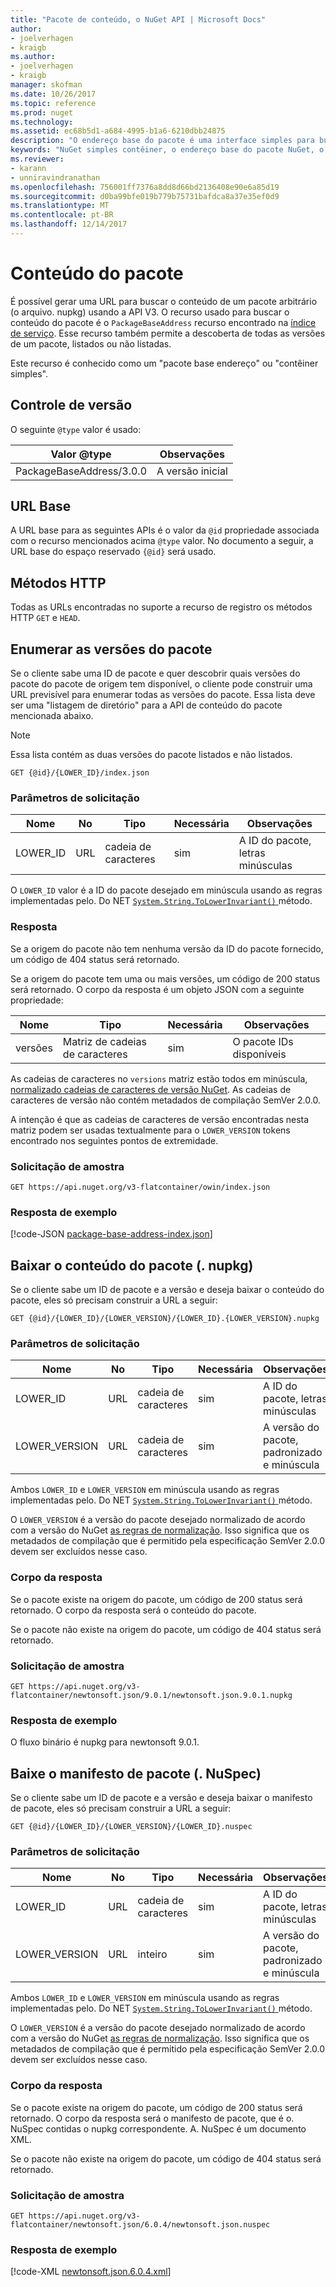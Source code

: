 ```yaml
---
title: "Pacote de conteúdo, o NuGet API | Microsoft Docs"
author:
- joelverhagen
- kraigb
ms.author:
- joelverhagen
- kraigb
manager: skofman
ms.date: 10/26/2017
ms.topic: reference
ms.prod: nuget
ms.technology: 
ms.assetid: ec68b5d1-a684-4995-b1a6-6210dbb24875
description: "O endereço base do pacote é uma interface simples para buscar o pacote propriamente dito."
keywords: "NuGet simples contêiner, o endereço base do pacote NuGet, o NuGet nupkg API, versões de pacote do NuGet API, API do NuGet não consta da lista de pacotes, o NuGet API download nuspec"
ms.reviewer:
- karann
- unniravindranathan
ms.openlocfilehash: 756001ff7376a8dd8d66bd2136408e90e6a85d19
ms.sourcegitcommit: d0ba99bfe019b779b75731bafdca8a37e35ef0d9
ms.translationtype: MT
ms.contentlocale: pt-BR
ms.lasthandoff: 12/14/2017
---
```

# <a name="package-content"></a>Conteúdo do pacote

É possível gerar uma URL para buscar o conteúdo de um pacote arbitrário (o arquivo. nupkg) usando a API V3. O recurso usado para buscar o conteúdo do pacote é o `PackageBaseAddress` recurso encontrado na [índice de serviço](service-index.md). Esse recurso também permite a descoberta de todas as versões de um pacote, listados ou não listadas.

Este recurso é conhecido como um "pacote base endereço" ou "contêiner simples".

## <a name="versioning"></a>Controle de versão

O seguinte `@type` valor é usado:

Valor @type              | Observações
------------------------ | -----
PackageBaseAddress/3.0.0 | A versão inicial

## <a name="base-url"></a>URL Base

A URL base para as seguintes APIs é o valor da `@id` propriedade associada com o recurso mencionados acima `@type` valor. No documento a seguir, a URL base do espaço reservado `{@id}` será usado.

## <a name="http-methods"></a>Métodos HTTP

Todas as URLs encontradas no suporte a recurso de registro os métodos HTTP `GET` e `HEAD`.

## <a name="enumerate-package-versions"></a>Enumerar as versões do pacote

Se o cliente sabe uma ID de pacote e quer descobrir quais versões do pacote do pacote de origem tem disponível, o cliente pode construir uma URL previsível para enumerar todas as versões do pacote. Essa lista deve ser uma "listagem de diretório" para a API de conteúdo do pacote mencionada abaixo.

> [!Note]
> Essa lista contém as duas versões do pacote listados e não listados.

```
GET {@id}/{LOWER_ID}/index.json
```

### <a name="request-parameters"></a>Parâmetros de solicitação

Nome     | No     | Tipo    | Necessária | Observações
-------- | ------ | ------- | -------- | -----
LOWER_ID | URL    | cadeia de caracteres  | sim      | A ID do pacote, letras minúsculas

O `LOWER_ID` valor é a ID do pacote desejado em minúscula usando as regras implementadas pelo. Do NET [ `System.String.ToLowerInvariant()` ](https://msdn.microsoft.com/en-us/library/system.string.tolowerinvariant.aspx) método.

### <a name="response"></a>Resposta

Se a origem do pacote não tem nenhuma versão da ID do pacote fornecido, um código de 404 status será retornado.

Se a origem do pacote tem uma ou mais versões, um código de 200 status será retornado. O corpo da resposta é um objeto JSON com a seguinte propriedade:

Nome     | Tipo             | Necessária | Observações
-------- | ---------------- | -------- | -----
versões | Matriz de cadeias de caracteres | sim      | O pacote IDs disponíveis

As cadeias de caracteres no `versions` matriz estão todos em minúscula, [normalizado cadeias de caracteres de versão NuGet](../reference/package-versioning.md#normalized-version-numbers). As cadeias de caracteres de versão não contém metadados de compilação SemVer 2.0.0.

A intenção é que as cadeias de caracteres de versão encontradas nesta matriz podem ser usadas textualmente para o `LOWER_VERSION` tokens encontrado nos seguintes pontos de extremidade.

### <a name="sample-request"></a>Solicitação de amostra

```
GET https://api.nuget.org/v3-flatcontainer/owin/index.json
```

### <a name="sample-response"></a>Resposta de exemplo

[!code-JSON [package-base-address-index.json](./_data/package-base-address-index.json)]

## <a name="download-package-content-nupkg"></a>Baixar o conteúdo do pacote (. nupkg)

Se o cliente sabe um ID de pacote e a versão e deseja baixar o conteúdo do pacote, eles só precisam construir a URL a seguir:

```
GET {@id}/{LOWER_ID}/{LOWER_VERSION}/{LOWER_ID}.{LOWER_VERSION}.nupkg
```

### <a name="request-parameters"></a>Parâmetros de solicitação

Nome          | No     | Tipo   | Necessária | Observações
------------- | ------ | ------ | -------- | -----
LOWER_ID      | URL    | cadeia de caracteres | sim      | A ID do pacote, letras minúsculas
LOWER_VERSION | URL    | cadeia de caracteres | sim      | A versão do pacote, padronizado e minúscula

Ambos `LOWER_ID` e `LOWER_VERSION` em minúscula usando as regras implementadas pelo. Do NET [ `System.String.ToLowerInvariant()` ](https://msdn.microsoft.com/en-us/library/system.string.tolowerinvariant.aspx) método.

O `LOWER_VERSION` é a versão do pacote desejado normalizado de acordo com a versão do NuGet [as regras de normalização](../reference/package-versioning.md#normalized-version-numbers). Isso significa que os metadados de compilação que é permitido pela especificação SemVer 2.0.0 devem ser excluídos nesse caso.

### <a name="response-body"></a>Corpo da resposta

Se o pacote existe na origem do pacote, um código de 200 status será retornado. O corpo da resposta será o conteúdo do pacote.

Se o pacote não existe na origem do pacote, um código de 404 status será retornado.

### <a name="sample-request"></a>Solicitação de amostra

```
GET https://api.nuget.org/v3-flatcontainer/newtonsoft.json/9.0.1/newtonsoft.json.9.0.1.nupkg
```

### <a name="sample-response"></a>Resposta de exemplo

O fluxo binário é nupkg para newtonsoft 9.0.1.

## <a name="download-package-manifest-nuspec"></a>Baixe o manifesto de pacote (. NuSpec)

Se o cliente sabe um ID de pacote e a versão e deseja baixar o manifesto de pacote, eles só precisam construir a URL a seguir:

```
GET {@id}/{LOWER_ID}/{LOWER_VERSION}/{LOWER_ID}.nuspec
```

### <a name="request-parameters"></a>Parâmetros de solicitação

Nome          | No     | Tipo    | Necessária | Observações
------------- | ------ | ------- | -------- | -----
LOWER_ID      | URL    | cadeia de caracteres  | sim      | A ID do pacote, letras minúsculas
LOWER_VERSION | URL    | inteiro | sim      | A versão do pacote, padronizado e minúscula

Ambos `LOWER_ID` e `LOWER_VERSION` em minúscula usando as regras implementadas pelo. Do NET [ `System.String.ToLowerInvariant()` ](https://msdn.microsoft.com/en-us/library/system.string.tolowerinvariant.aspx) método.

O `LOWER_VERSION` é a versão do pacote desejado normalizado de acordo com a versão do NuGet [as regras de normalização](../reference/package-versioning.md#normalized-version-numbers). Isso significa que os metadados de compilação que é permitido pela especificação SemVer 2.0.0 devem ser excluídos nesse caso.

### <a name="response-body"></a>Corpo da resposta

Se o pacote existe na origem do pacote, um código de 200 status será retornado. O corpo da resposta será o manifesto de pacote, que é o. NuSpec contidas o nupkg correspondente. A. NuSpec é um documento XML.

Se o pacote não existe na origem do pacote, um código de 404 status será retornado.

### <a name="sample-request"></a>Solicitação de amostra

```
GET https://api.nuget.org/v3-flatcontainer/newtonsoft.json/6.0.4/newtonsoft.json.nuspec
```

### <a name="sample-response"></a>Resposta de exemplo

[!code-XML [newtonsoft.json.6.0.4.xml](./_data/newtonsoft.json.6.0.4.xml)]
